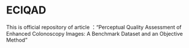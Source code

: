 # ECIQAD
This is official repository of article ：“Perceptual Quality Assessment of Enhanced Colonoscopy Images: A Benchmark Dataset and an Objective Method”
